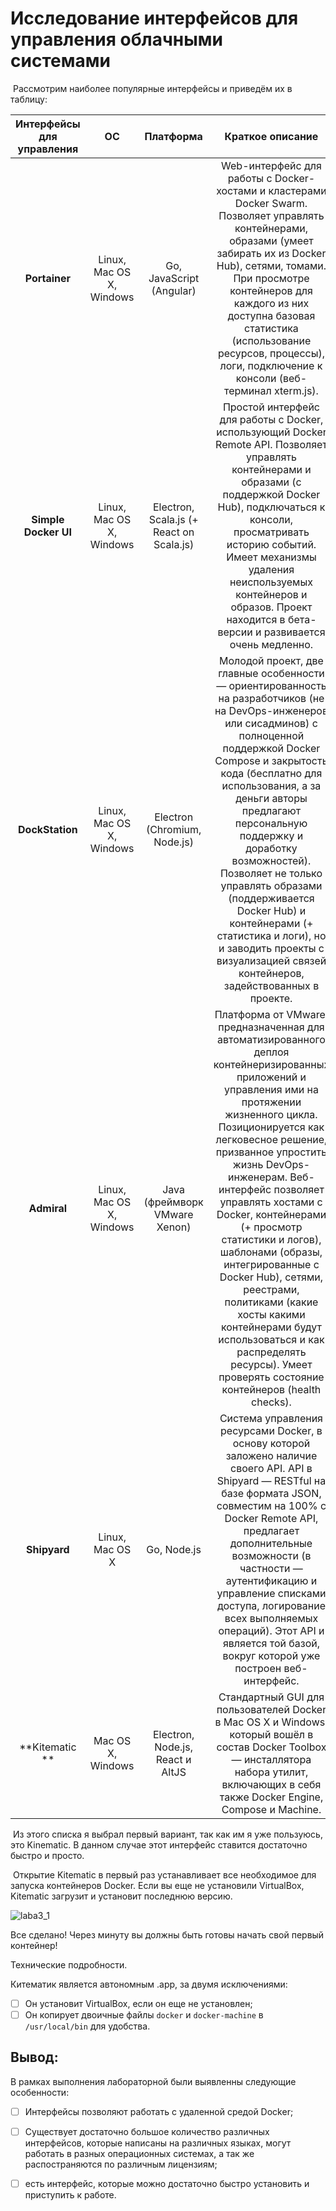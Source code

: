 # Исследование интерфейсов для управления облачными системами

​	 Рассмотрим наиболее популярные интерфейсы и приведём их в таблицу:

| Интерфейсы для управления |            ОС            |                Платформа                 |             Краткое описание             |
| :-----------------------: | :----------------------: | :--------------------------------------: | :--------------------------------------: |
|       **Portainer**       | Linux, Mac OS X, Windows |         Go, JavaScript (Angular)         | Web-интерфейс для работы с Docker-хостами и кластерами Docker Swarm. Позволяет управлять контейнерами, образами (умеет забирать их из Docker Hub), сетями, томами. При просмотре контейнеров для каждого из них доступна базовая статистика (использование ресурсов, процессы), логи, подключение к консоли (веб-терминал xterm.js). |
|   **Simple Docker UI**    | Linux, Mac OS X, Windows | Electron, Scala.js (+ React on Scala.js) | Простой интерфейс для работы с Docker, использующий Docker Remote API. Позволяет управлять контейнерами и образами (с поддержкой Docker Hub), подключаться к консоли, просматривать историю событий. Имеет механизмы удаления неиспользуемых контейнеров и образов. Проект находится в бета-версии и развивается очень медленно. |
|      **DockStation**      | Linux, Mac OS X, Windows |       Electron (Chromium, Node.js)       | Молодой проект, две главные особенности — ориентированность на разработчиков (не на DevOps-инженеров или сисадминов) с полноценной поддержкой Docker Compose и закрытость кода (бесплатно для использования, а за деньги авторы предлагают персональную поддержку и доработку возможностей). Позволяет не только управлять образами (поддерживается Docker Hub) и контейнерами (+ статистика и логи), но и заводить проекты с визуализацией связей контейнеров, задействованных в проекте. |
|        **Admiral**        | Linux, Mac OS X, Windows |      Java (фреймворк VMware Xenon)       | Платформа от VMware, предназначенная для автоматизированного деплоя контейнеризированных приложений и управления ими на протяжении жизненного цикла. Позиционируется как легковесное решение, призванное упростить жизнь DevOps-инженерам. Веб-интерфейс позволяет управлять хостами с Docker, контейнерами (+ просмотр статистики и логов), шаблонами (образы, интегрированные с Docker Hub), сетями, реестрами, политиками (какие хосты какими контейнерами будут использоваться и как распределять ресурсы). Умеет проверять состояние контейнеров (health checks). |
|       **Shipyard**        |     Linux, Mac OS X      |               Go, Node.js                | Система управления ресурсами Docker, в основу которой заложено наличие своего API. API в Shipyard — RESTful на базе формата JSON, совместим на 100% с Docker Remote API, предлагает дополнительные возможности (в частности — аутентификацию и управление списками доступа, логирование всех выполняемых операций). Этот API и является той базой, вокруг которой уже построен веб-интерфейс. |
|      **Kitematic **       |    Mac OS X, Windows     |     Electron, Node.js, React и AltJS     | Стандартный GUI для пользователей Docker в Mac OS X и Windows, который вошёл в состав Docker Toolbox — инсталлятора набора утилит, включающих в себя также Docker Engine, Compose и Machine. |

​	Из этого  списка я выбрал первый вариант, так как им я уже пользуюсь, это  Kinematic. В данном случае этот интерфейс ставится достаточно быстро и просто.

​	Открытие Kitematic в первый раз устанавливает все необходимое для запуска контейнеров Docker. Если вы еще не установили VirtualBox, Kitematic загрузит и установит последнюю версию.

![laba3_1](C:\Users\aachu\OneDrive\Документы\GitHub\magistratura\labki\laba3_1.PNG)

Все сделано! Через минуту вы должны быть готовы начать свой первый контейнер!

Технические подробности.

Китематик является автономным .app, за двумя исключениями:

- [ ] Он установит VirtualBox, если он еще не установлен;
- [ ] Он копирует двоичные файлы `docker` и `docker-machine` в `/usr/local/bin` для удобства.

## Вывод:

В рамках выполнения лабораторной были выявленны следующие особенности:

- [ ] Интерфейсы позволяют работать с удаленной средой Docker;
- [ ] Существует достаточно большое количество различных интерфейсов, которые написаны на различных языках, могут работать в разных операционных системах, а так же распостраняются по различным лицензиям;
- [ ] есть интерфейс, которые можно достаточно быстро установить и приступить к работе.



